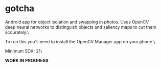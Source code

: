 # gotcha
Android app for object isolation and swapping in photos. Uses OpenCV deep neural networks to distinguish objects and saliency maps to cut them accurately.\

To run this you'll need to install the OpenCV Manager app on your phone.\

Minimum SDK: 21\

**WORK IN PROGRESS**
